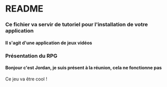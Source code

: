 # README

### Ce fichier va servir de tutoriel pour l'installation de votre application

#### Il s'agit d'une application de jeux vidéos

### Présentation du RPG

#### Bonjour c'est Jordan, je suis présent à la réunion, cela ne fonctionne pas

Ce jeu va être cool !
